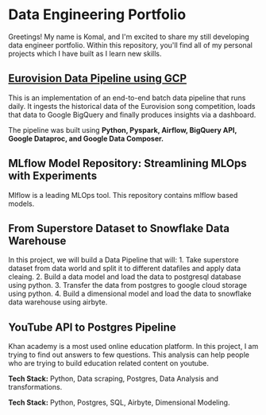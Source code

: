 # Data Engineering Portfolio
Greetings! My name is Komal, and I'm excited to share my still developing data engineer portfolio. Within this repository, you'll find all of my personal projects which I have built as I learn new skills.

<h2><a href="https://github.com/Akomal/Eurovision-Data-Pipeline-using-GCP">Eurovision Data Pipeline using GCP</a></h2>

This is an implementation of an end-to-end batch data pipeline that runs daily. It ingests the historical data of the Eurovision song competition, 
loads that data to Google BigQuery and finally produces insights via a dashboard.

The pipeline was built using **Python, Pyspark, Airflow, BigQuery API, Google Dataproc, and Google Data Composer.**



<h2>MLflow Model Repository: Streamlining MLOps with Experiments</h2>
Mlflow is a leading MLOps tool. This repository contains mlflow based models. 

<h2>From Superstore Dataset to Snowflake Data Warehouse</h2>
In this project, we will build a Data Pipeline that will:
1. Take superstore dataset from data world and split it to different datafiles and apply data cleaing.
2. Build a data model and load the data to postgresql database using python.
3. Transfer the data from postgres to google cloud storage using python.
4. Build a dimensional model and load the data to snowflake data warehouse using airbyte.
<h2>YouTube API to Postgres Pipeline</h2>
Khan academy is a most used online education platform. In this project, I am trying to find out answers to few questions. This analysis can help people who are trying to build education related content on youtube. 

**Tech Stack:** Python, Data scraping, Postgres, Data Analysis and transformations.

**Tech Stack:** Python, Postgres, SQL, Airbyte, Dimensional Modeling.
